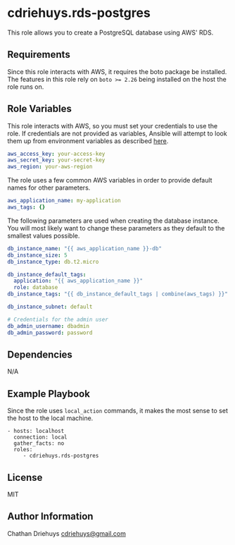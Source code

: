 cdriehuys.rds-postgres
======================

This role allows you to create a PostgreSQL database using AWS' RDS.

Requirements
------------

Since this role interacts with AWS, it requires the boto package be installed. The features in this role rely on `boto >= 2.26` being installed on the host the role runs on.

Role Variables
--------------

This role interacts with AWS, so you must set your credentials to use the role. If credentials are not provided as variables, Ansible will attempt to look them up from environment variables as described [here](http://docs.ansible.com/ansible/rds_module.html#notes).

```YAML
aws_access_key: your-access-key
aws_secret_key: your-secret-key
aws_region: your-aws-region
```

The role uses a few common AWS variables in order to provide default names for other parameters.

```YAML
aws_application_name: my-application
aws_tags: {}
```

The following parameters are used when creating the database instance. You will most likely want to change these parameters as they default to the smallest values possible.

```YAML
db_instance_name: "{{ aws_application_name }}-db"
db_instance_size: 5
db_instance_type: db.t2.micro

db_instance_default_tags:
  application: "{{ aws_application_name }}"
  role: database
db_instance_tags: "{{ db_instance_default_tags | combine(aws_tags) }}"

db_instance_subnet: default

# Credentials for the admin user
db_admin_username: dbadmin
db_admin_password: password
```

Dependencies
------------

N/A

Example Playbook
----------------

Since the role uses `local_action` commands, it makes the most sense to
set the host to the local machine.

    - hosts: localhost
      connection: local
      gather_facts: no
      roles:
         - cdriehuys.rds-postgres

License
-------

MIT

Author Information
------------------

Chathan Driehuys <cdriehuys@gmail.com>
